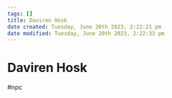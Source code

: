 ```yaml
---
tags: []
title: Daviren Hosk
date created: Tuesday, June 20th 2023, 2:22:21 pm
date modified: Tuesday, June 20th 2023, 2:22:33 pm
---
```


# Daviren Hosk

#npc
